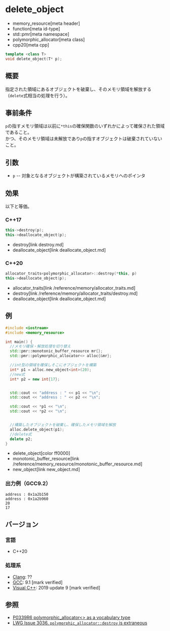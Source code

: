 # delete_object
* memory_resource[meta header]
* function[meta id-type]
* std::pmr[meta namespace]
* polymorphic_allocator[meta class]
* cpp20[meta cpp]

```cpp
template <class T>
void delete_object(T* p);
```

## 概要

指定された領域にあるオブジェクトを破棄し、そのメモリ領域を解放する（`delete`式相当の処理を行う）。

## 事前条件

`p`の指すメモリ領域は以前に`*this`の確保関数のいずれかによって確保された領域であること。  
かつ、そのメモリ領域は未解放であり`p`の指すオブジェクトは破棄されていないこと。

## 引数

- `p` -- 対象となるオブジェクトが構築されているメモリへのポインタ


## 効果

以下と等価。

### C++17 

```cpp
this->destroy(p);
this->deallocate_object(p);
```
* destroy[link destroy.md]
* deallocate_object[link deallocate_object.md]

### C++20

```cpp
allocator_traits<polymorphic_allocator>::destroy(*this, p)
this->deallocate_object(p);
```
* allocator_traits[link /reference/memory/allocator_traits.md]
* destroy[link /reference/memory/allocator_traits/destroy.md]
* deallocate_object[link deallocate_object.md]

## 例
```cpp example
#include <iostream>
#include <memory_resource>

int main() {
  //メモリ確保・解放処理を切り替え
  std::pmr::monotonic_buffer_resource mr{};
  std::pmr::polymorphic_allocator<> alloc{&mr};

  //int型の領域を確保しそこにオブジェクトを構築
  int* p1 = alloc.new_object<int>(20);
  //new式
  int* p2 = new int{17};


  std::cout << "address : " << p1 << "\n";
  std::cout << "address : " << p2 << "\n";

  std::cout << *p1 << "\n";
  std::cout << *p2 << "\n";


  //構築したオブジェクトを破棄し、確保したメモリ領域を解放
  alloc.delete_object(p1);
  //delete式
  delete p2;
}
```
* delete_object[color ff0000]
* monotonic_buffer_resource[link /reference/memory_resource/monotonic_buffer_resource.md]
* new_object[link new_object.md]

### 出力例（GCC9.2）
```
address : 0x1a2b150
address : 0x1a2b960
20
17
```

## バージョン
### 言語
- C++20

### 処理系
- [Clang](/implementation.md#clang): ??
- [GCC](/implementation.md#gcc): 9.1 [mark verified]
- [Visual C++](/implementation.md#visual_cpp): 2019 update 9 [mark verified]

## 参照
- [P0339R6 polymorphic_allocator<> as a vocabulary type](http://www.open-std.org/jtc1/sc22/wg21/docs/papers/2019/p0339r6.pdf)
- [LWG Issue 3036. `polymorphic_allocator::destroy` is extraneous](https://cplusplus.github.io/LWG/issue3036)
